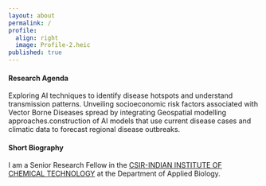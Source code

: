 ```yaml
---
layout: about
permalink: /
profile:
  align: right
  image: Profile-2.heic
published: true
---
```


#### Research Agenda
Exploring AI techniques to identify disease hotspots and understand transmission patterns. Unveiling socioeconomic risk factors associated with Vector Borne Diseases spread by integrating Geospatial modelling approaches.construction of AI models that use current disease cases  and climatic data to forecast regional disease outbreaks.
#### Short Biography
I am a Senior Research Fellow in the <a href="https://www.iict.res.in/">CSIR-INDIAN INSTITUTE OF CHEMICAL TECHNOLOGY</a> at the Department of Applied Biology.
